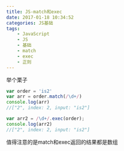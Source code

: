 ```yaml
---
title: JS-match和exec
date: 2017-01-18 10:34:52
categories: JS基础
tags:
    - JavaScript
    - JS
    - 基础
    - match
    - exec
    - 正则
---
```

举个栗子
```javascript
var order = 'is2'
var arr = order.match(/\d+/)
console.log(arr)
//["2", index: 2, input: "is2"]

var arr2 = /\d+/.exec(order);
console.log(arr2)
//["2", index: 2, input: "is2"]
```
值得注意的是match和exec返回的结果都是数组
